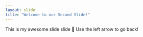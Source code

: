 ```yaml
---
layout: slide
title: "Welcome to our Second Slide!"
---
```

This is my awesome slide slide :tada:
Use the left arrow to go back!
